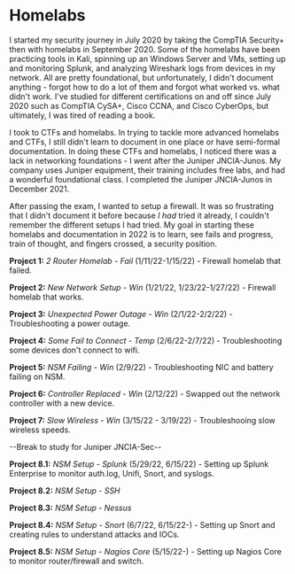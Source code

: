 # Homelabs

I started my security journey in July 2020 by taking the CompTIA Security+ then with homelabs in September 2020. Some of the homelabs have been practicing tools in Kali, spinning up an Windows Server and VMs, setting up and monitoring Splunk, and  analyzing Wireshark logs from devices in my network. All are pretty foundational, but unfortunately, I didn't document anything - forgot how to do a lot of them and forgot what worked vs. what didn't work. I've studied for different certifications on and off since July 2020 such as CompTIA CySA+, Cisco CCNA, and Cisco CyberOps, but ultimately, I was tired of reading a book. 

I took to CTFs and homelabs. In trying to tackle more advanced homelabs and CTFs, I still didn't learn to document in one place or have semi-formal documentation. In doing these CTFs and homelabs, I noticed there was a lack in networking foundations - I went after the Juniper JNCIA-Junos. My company uses Juniper equipment, their training includes free labs, and had a wonderful foundational class. I completed the Juniper JNCIA-Junos in December 2021. 

After passing the exam, I wanted to setup a firewall. It was so frustrating that I didn't document it before because _I had_ tried it already, I couldn't remember the different setups I had tried. My goal in starting these homelabs and documentation in 2022 is to learn, see fails and progress, train of thought, and fingers crossed, a security position. 
 
**Project 1:** *2 Router Homelab - Fail* (1/11/22-1/15/22) - Firewall homelab that failed. 
 
**Project 2:** *New Network Setup - Win* (1/21/22, 1/23/22-1/27/22) - Firewall homelab that works. 

**Project 3:** *Unexpected Power Outage - Win* (2/1/22-2/2/22) - Troubleshooting a power outage. 

**Project 4:** *Some Fail to Connect - Temp* (2/6/22-2/7/22) - Troubleshooting some devices don't connect to wifi.

**Project 5:** *NSM Failing - Win* (2/9/22) - Troubleshooting NIC and battery failing on NSM.

**Project 6:** *Controller Replaced - Win* (2/12/22) - Swapped out the network controller with a new device.

**Project 7:** *Slow Wireless - Win* (3/15/22 - 3/19/22) - Troubleshooing slow wireless speeds. 

--Break to study for Juniper JNCIA-Sec-- 

**Project 8.1:** *NSM Setup - Splunk* (5/29/22, 6/15/22) - Setting up Splunk Enterprise to monitor auth.log, Unifi, Snort, and syslogs.

**Project 8.2:** *NSM Setup - SSH*

**Project 8.3:** *NSM Setup - Nessus*

**Project 8.4:** *NSM Setup - Snort* (6/7/22, 6/15/22-) - Setting up Snort and creating rules to understand attacks and IOCs. 

**Project 8.5:** *NSM Setup - Nagios Core* (5/15/22-) - Setting up Nagios Core to monitor router/firewall and switch.



